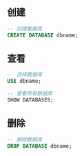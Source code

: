 ## 创建

```sql
-- 创建数据库
CREATE DATABASE dbname;
```

## 查看

```sql
-- 选择数据库
USE dbname;

-- 查看所有数据库
SHOW DATABASES;
```

## 删除

```sql
-- 删除数据库
DROP DATABASE dbname;
```
